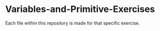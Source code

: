 # Variables-and-Primitive-Exercises

Each file within this repository is made for that specific exercise. 
